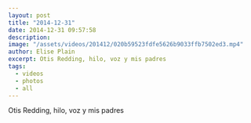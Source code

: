 ```yaml
---
layout: post
title: "2014-12-31"
date: 2014-12-31 09:57:58
description: 
image: "/assets/videos/201412/020b59523fdfe5626b9033ffb7502ed3.mp4"
author: Elise Plain
excerpt: Otis Redding, hilo, voz y mis padres
tags: 
  - videos
  - photos
  - all
---
```


Otis Redding, hilo, voz y mis padres
<p></p>
